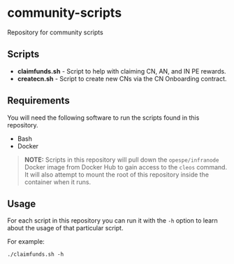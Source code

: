 # community-scripts

Repository for community scripts

## Scripts

* **claimfunds.sh** - Script to help with claiming CN, AN, and IN PE rewards.
* **createcn.sh** - Script to create new CNs via the CN Onboarding contract.

## Requirements

You will need the following software to run the scripts found in this repository.

* Bash
* Docker

> **NOTE:** Scripts in this repository will pull down the `opespe/infranode` Docker image from Docker Hub to gain access to the `cleos` command. It will also attempt to mount the root of this repository inside the container when it runs.

## Usage

For each script in this repository you can run it with the `-h` option to learn about the usage of that particular script.

For example:

```
./claimfunds.sh -h
```